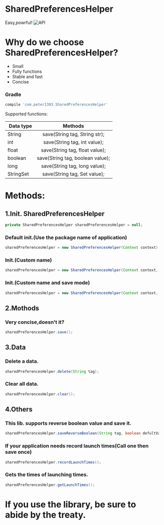 # SharedPreferencesHelper
Easy,powrful!
![API](https://img.shields.io/badge/API-8%2B-brightgreen.svg?style=flat)
# Why do we choose SharedPreferencesHelper?
<ul>
 	<li>Small</li>
 	<li>Fully functions</li>
 	<li>Stable and fast</li>
 	<li>Concise</li>
</ul>

### Gradle
```groovy
compile 'com.peter1303.SharedPreferencesHelper'
```
Supported functions:

|  Data type  |                 Methods                 |
| ----------- |:---------------------------------------:|
| String      | save(String tag, String str);           |
| int         | save(String tag, int value);            |
| float       | save(String tag, float value);          |
| boolean     | save(String tag, boolean value);        |
| long        | save(String tag, long value);           |
| StringSet   | save(String tag, Set<String> value);    |

# Methods:
## 1.Init. SharedPreferencesHelper
```java
private SharedPreferencesHelper sharedPreferencesHelper = null;
```
### Default init.(Use the package name of application)
```java
sharedPreferencesHelper = new SharedPreferencesHelper(Context context);
```
### Init.(Custom name)
```java
sharedPreferencesHelper = new SharedPreferencesHelper(Context context, String name);
```
### Init.(Custom name and save mode)
```java
sharedPreferencesHelper = new SharedPreferencesHelper(Context context, int mode, String name);
```
## 2.Mothods
### Very concise,doesn't it?
```java
sharedPreferencesHelper.save();
```
## 3.Data
### Delete a data.
```java
sharedPreferencesHelper.delete(String tag);
```
### Clear all data.
```java
sharedPreferencesHelper.clear();
```
## 4.Others
### This lib. supports reverse boolean value and save it.
```java
sharedPreferencesHelper.saveReverseBoolean(String tag, boolean defultValue);
```
### If your application needs record launch times(Call one then save once)
```java
sharedPreferencesHelper.recordLaunchTimes();
```
### Gets the times of launching times.
```java
sharedPreferencesHelper.getLaunchTimes();
```
# If you use the library, be sure to abide by the treaty.
